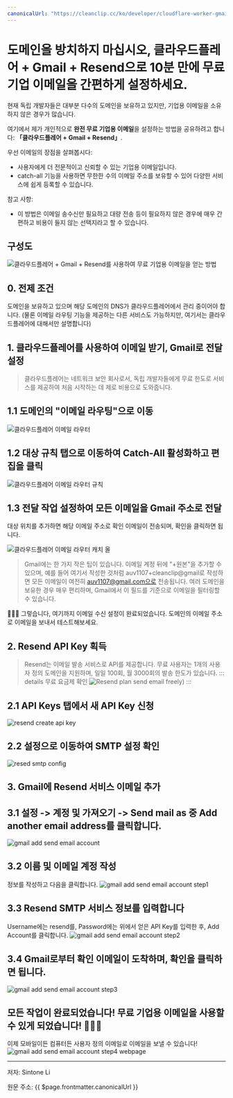 ```yaml
---
canonicalUrl: "https://cleanclip.cc/ko/developer/cloudflare-worker-gmail-resend-enterprise-email/"
---
```


# 도메인을 방치하지 마십시오, 클라우드플레어 + Gmail + Resend으로 10분 만에 무료 기업 이메일을 간편하게 설정하세요.

현재 독립 개발자들은 대부분 다수의 도메인을 보유하고 있지만, 기업용 이메일을 소유하지 않은 경우가 많습니다.

여기에서 제가 개인적으로 **완전 무료 기업용 이메일**을 설정하는 방법을 공유하려고 합니다: **「클라우드플레어 + Gmail + Resend」**.

우선 이메일의 장점을 살펴봅시다:

- 사용자에게 더 전문적이고 신뢰할 수 있는 기업용 이메일입니다.
- catch-all 기능을 사용하면 무한한 수의 이메일 주소를 보유할 수 있어 다양한 서비스에 쉽게 등록할 수 있습니다.

참고 사항:
- 이 방법은 이메일 송수신만 필요하고 대량 전송 등이 필요하지 않은 경우에 매우 간편하고 비용이 들지 않는 선택지라고 할 수 있습니다.

## 구성도
![클라우드플레어 + Gmail + Resend를 사용하여 무료 기업용 이메일을 얻는 방법](./concept.png)

## 0. 전제 조건
도메인을 보유하고 있으며 해당 도메인의 DNS가 클라우드플레어에서 관리 중이어야 합니다. (물론 이메일 라우팅 기능을 제공하는 다른 서비스도 가능하지만, 여기서는 클라우드플레어에 대해서만 설명합니다)

## 1. 클라우드플레어를 사용하여 이메일 받기, Gmail로 전달 설정
> 클라우드플레어는 네트워크 보안 회사로서, 독립 개발자들에게 무료 한도로 서비스를 제공하여 처음 시작하는 데 제로 비용으로 도와줍니다.

## 1.1 도메인의 "이메일 라우팅"으로 이동
![클라우드플레어 이메일 라우터](./cloudflare-email-router.png)

## 1.2 대상 규칙 탭으로 이동하여 Catch-All 활성화하고 편집을 클릭
![클라우드플레어 이메일 라우터 규칙](./cloudflare-email-router-rules.png)

## 1.3 전달 작업 설정하여 모든 이메일을 Gmail 주소로 전달
대상 위치를 추가하면 해당 이메일 주소로 확인 이메일이 전송되며, 확인을 클릭하면 됩니다.

![클라우드플레어 이메일 라우터 캐치 올](./cloudflare-email-router-catch-all.png)

> Gmail에는 한 가지 작은 팁이 있습니다. 이메일 계정 뒤에 "+원본"을 추가할 수 있으며, 예를 들어 여기서 작성한 것처럼 auv1107+cleanclip@gmail로 작성하면 모든 이메일이 여전히 auv1107@gmail.com으로 전송됩니다. 여러 도메인을 보유한 경우 매우 편리하며, Gmail에서 이 필드를 기준으로 이메일을 필터링할 수 있습니다.

🎉🎉🎉 그렇습니다, 여기까지 이메일 수신 설정이 완료되었습니다. 도메인의 이메일 주소로 이메일을 보내서 테스트해보세요.

## 2. Resend API Key 획득

> Resend는 이메일 발송 서비스로 API를 제공합니다. 무료 사용자는 1개의 사용자 정의 도메인을 지원하며, 일일 100회, 월 3000회의 발송 한도가 있습니다.
> ::: details 무료 요금제 확인
> ![Resend plan send email freely](./resend-plan.png))
> :::

## 2.1 API Keys 탭에서 새 API Key 신청
![resend create api key](./resend-create-api-key.png)

## 2.2 설정으로 이동하여 SMTP 설정 확인
![resed smtp config](./resed-smtp-config.png)

## 3. Gmail에 Resend 서비스 이메일 추가


## 3.1 설정 -> 계정 및 가져오기 -> Send mail as 중 Add another email address를 클릭합니다.
![gmail add send email account](./gmail-add-send-email-account.png)

## 3.2 이름 및 이메일 계정 작성
정보를 작성하고 다음을 클릭합니다.
![gmail add send email account step1](./gmail-add-send-email-account-step1.png)

## 3.3 Resend SMTP 서비스 정보를 입력합니다
Username에는 resend를, Password에는 위에서 얻은 API Key를 입력한 후, Add Account를 클릭합니다.
![gmail add send email account step2](./gmail-add-send-email-account-step2.png)

## 3.4 Gmail로부터 확인 이메일이 도착하며, 확인을 클릭하면 됩니다.
![gmail add send email account step3](./gmail-add-send-email-account-step3.png)

## 모든 작업이 완료되었습니다! 무료 기업용 이메일을 사용할 수 있게 되었습니다! 🎉🎉🎉 
이제 모바일이든 컴퓨터든 사용자 정의 이메일로 이메일을 보낼 수 있습니다!
![gmail add send email account step4 webpage](./gmail-add-send-email-account-step4.png)


---


저자: Sintone Li

원문 주소: {{ $page.frontmatter.canonicalUrl }}

